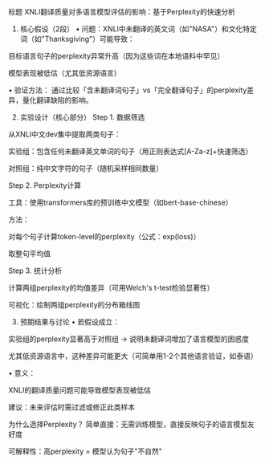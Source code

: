标题
XNLI翻译质量对多语言模型评估的影响：基于Perplexity的快速分析

1. 核心假设（2段）
• 问题：XNLI中未翻译的英文词（如"NASA"）和文化特定词（如"Thanksgiving"）可能导致：

目标语言句子的perplexity异常升高（因为这些词在本地语料中罕见）

模型表现被低估（尤其低资源语言）

• 验证方法：
通过比较「含未翻译词句子」vs「完全翻译句子」的perplexity差异，量化翻译缺陷的影响。

2. 实验设计（核心部分）
Step 1. 数据筛选

从XNLI中文dev集中提取两类句子：

实验组：包含任何未翻译英文单词的句子（用正则表达式[A-Za-z]+快速筛选）

对照组：纯中文字符的句子（随机采样相同数量）

Step 2. Perplexity计算

工具：使用transformers库的预训练中文模型（如bert-base-chinese）

方法：

对每个句子计算token-level的perplexity（公式：exp(loss)）

取整句平均值

Step 3. 统计分析

计算两组perplexity的均值差异（可用Welch's t-test检验显著性）

可视化：绘制两组perplexity的分布箱线图

3. 预期结果与讨论
• 若假设成立：

实验组的perplexity显著高于对照组 → 说明未翻译词增加了语言模型的困惑度

尤其低资源语言中，这种差异可能更大（可简单用1-2个其他语言验证，如泰语）

• 意义：

XNLI的翻译质量问题可能导致模型表现被低估

建议：未来评估时需过滤或修正此类样本

为什么选择Perplexity？
简单直接：无需训练模型，直接反映句子的语言模型友好度

可解释性：高perplexity = 模型认为句子"不自然"
